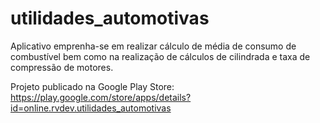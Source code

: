 # utilidades_automotivas

Aplicativo emprenha-se em realizar cálculo de média de consumo de combustível bem como na realização de cálculos de cilindrada e taxa de compressão de motores.

Projeto publicado na Google Play Store:
https://play.google.com/store/apps/details?id=online.rvdev.utilidades_automotivas
